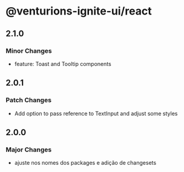 # @venturions-ignite-ui/react

## 2.1.0

### Minor Changes

- feature: Toast and Tooltip components

## 2.0.1

### Patch Changes

- Add option to pass reference to TextInput and adjust some styles

## 2.0.0

### Major Changes

- ajuste nos nomes dos packages e adição de changesets
